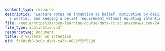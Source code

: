 ```yaml
---
content_type: resource
description: "Lecture notes on intention as belief, motivation by desire, Langton\u2019\
  s worries, and keeping a belief requirement without equating intention with belief."
file: /media/https%3A/open-learning-course-data-rc.s3.amazonaws.com/24-120-moral-psychology-spring-2009/fc60c3b09c0cded4c43b0626f55f5128_MIT24_120s09_lec05.pdf
file_type: application/pdf
resourcetype: Document
title: V Velleman on Intention
uid: fc60c3b0-9c0c-ded4-c43b-0626f55f5128
---
```

